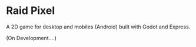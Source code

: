 # Raid Pixel

A 2D game for desktop and mobiles (Android) built with Godot and Express.

(On Development....)
